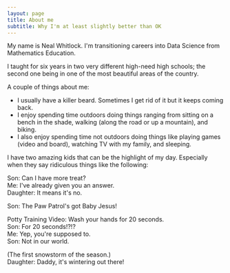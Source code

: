 ```yaml
---
layout: page
title: About me
subtitle: Why I'm at least slightly better than OK
---
```


My name is Neal Whitlock. I'm transitioning careers into Data Science from Mathematics Education. 

I taught for six years in two very different high-need high schools; the second one being in one of the most beautiful areas of the country. 

A couple of things about me:

- I usually have a killer beard. Sometimes I get rid of it but it keeps coming back.
- I enjoy spending time outdoors doing things ranging from sitting on a bench in the shade, walking (along the road or up a mountain), and biking.
- I also enjoy spending time not outdoors doing things like playing games (video and board), watching TV with my family, and sleeping.

I have two amazing kids that can be the highlight of my day. Especially when they say ridiculous things like the following:


Son: Can I have more treat?  
Me: I've already given you an answer.  
Daughter: It means it's no.


Son: The Paw Patrol's got Baby Jesus!


Potty Training Video: Wash your hands for 20 seconds.  
Son: For 20 seconds!?!?  
Me: Yep, you're supposed to.  
Son: Not in our world.


(The first snowstorm of the season.)  
Daughter: Daddy, it's wintering out there!

